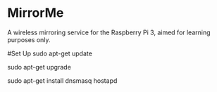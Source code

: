 # MirrorMe
A wireless mirroring service for the Raspberry Pi 3, aimed for learning purposes only. 

#Set Up 
sudo apt-get update 

sudo apt-get upgrade

sudo apt-get install dnsmasq hostapd



